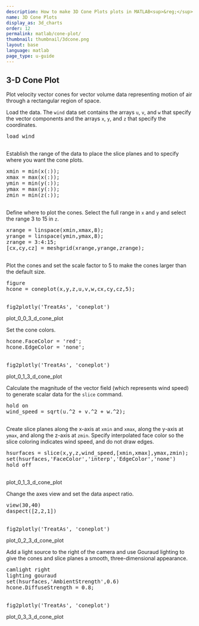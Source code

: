 ```yaml
---
description: How to make 3D Cone Plots plots in MATLAB<sup>&reg;</sup> with Plotly.
name: 3D Cone Plots
display_as: 3d_charts
order: 12
permalink: matlab/cone-plot/
thumbnail: thumbnail/3dcone.png
layout: base
language: matlab
page_type: u-guide
---
```


## 3-D Cone Plot

Plot velocity vector cones for vector volume data representing motion of air through a rectangular region of space.

Load the data. The `wind` data set contains the arrays `u`, `v`, and `w` that specify the vector components and the arrays `x`, `y`, and `z` that specify the coordinates.

<pre class="mcode">
load wind

</pre>

Establish the range of the data to place the slice planes and to specify where you want the cone plots.

<pre class="mcode">
xmin = min(x(:));
xmax = max(x(:));
ymin = min(y(:));
ymax = max(y(:));
zmin = min(z(:));

</pre>

Define where to plot the cones. Select the full range in `x` and `y` and select the range 3 to 15 in `z`.

<pre class="mcode">
xrange = linspace(xmin,xmax,8);
yrange = linspace(ymin,ymax,8);
zrange = 3:4:15;
[cx,cy,cz] = meshgrid(xrange,yrange,zrange);

</pre>

Plot the cones and set the scale factor to 5 to make the cones larger than the default size.

<pre class="mcode">
figure
hcone = coneplot(x,y,z,u,v,w,cx,cy,cz,5);


fig2plotly('TreatAs', 'coneplot')
</pre>

plot_0_0_3_d_cone_plot



Set the cone colors.

<pre class="mcode">
hcone.FaceColor = 'red';
hcone.EdgeColor = 'none';


fig2plotly('TreatAs', 'coneplot')
</pre>

plot_0_1_3_d_cone_plot



Calculate the magnitude of the vector field (which represents wind speed) to generate scalar data for the `slice` command.

<pre class="mcode">
hold on
wind_speed = sqrt(u.^2 + v.^2 + w.^2);

</pre>

Create slice planes along the x-axis at `xmin` and `xmax`, along the y-axis at `ymax`, and along the z-axis at `zmin`. Specify interpolated face color so the slice coloring indicates wind speed, and do not draw edges.

<pre class="mcode">
hsurfaces = slice(x,y,z,wind_speed,[xmin,xmax],ymax,zmin);
set(hsurfaces,'FaceColor','interp','EdgeColor','none')
hold off

</pre>

plot_0_1_3_d_cone_plot



Change the axes view and set the data aspect ratio.

<pre class="mcode">
view(30,40)
daspect([2,2,1])


fig2plotly('TreatAs', 'coneplot')
</pre>

plot_0_2_3_d_cone_plot



Add a light source to the right of the camera and use Gouraud lighting to give the cones and slice planes a smooth, three-dimensional appearance.

<pre class="mcode">
camlight right
lighting gouraud
set(hsurfaces,'AmbientStrength',0.6)
hcone.DiffuseStrength = 0.8;


fig2plotly('TreatAs', 'coneplot')
</pre>

plot_0_3_3_d_cone_plot





<!--------------------- EXAMPLE BREAK ------------------------->

